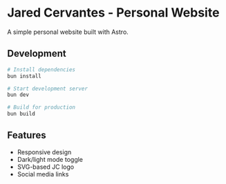 # Jared Cervantes - Personal Website

A simple personal website built with Astro.

## Development

```bash
# Install dependencies
bun install

# Start development server
bun dev

# Build for production
bun build
```

## Features

- Responsive design
- Dark/light mode toggle
- SVG-based JC logo
- Social media links
